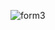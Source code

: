 ![form3](https://user-images.githubusercontent.com/37222497/66271430-7ac71680-e87b-11e9-8f7e-f78c579aa30f.JPG)
